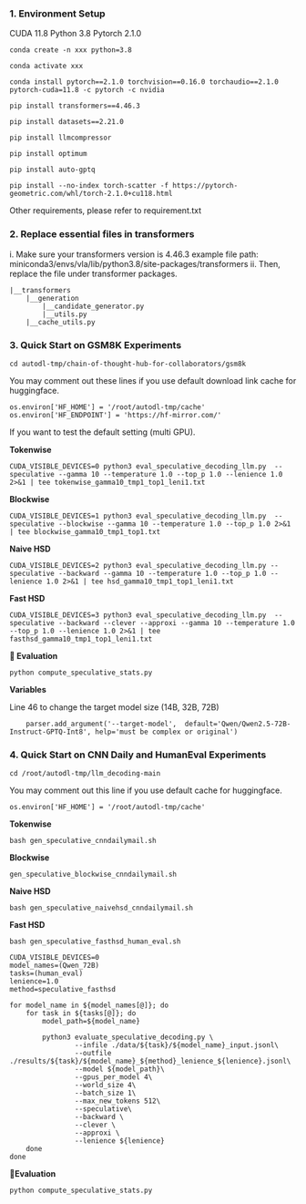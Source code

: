 ### 1. Environment Setup
CUDA 11.8
Python 3.8
Pytorch 2.1.0

```
conda create -n xxx python=3.8
```
```
conda activate xxx
```

```
conda install pytorch==2.1.0 torchvision==0.16.0 torchaudio==2.1.0 pytorch-cuda=11.8 -c pytorch -c nvidia
```

```
pip install transformers==4.46.3
```

```
pip install datasets==2.21.0
```

```
pip install llmcompressor
```
```
pip install optimum
```
```
pip install auto-gptq
```
```
pip install --no-index torch-scatter -f https://pytorch-geometric.com/whl/torch-2.1.0+cu118.html
```
Other requirements, please refer to requirement.txt


### 2. Replace essential files in transformers 
i. Make sure your transformers version is 4.46.3
    example file path: miniconda3/envs/vla/lib/python3.8/site-packages/transformers
ii. Then, replace the file under transformer packages.

    |__transformers
        |__generation
            |__candidate_generator.py
            |__utils.py   
        |__cache_utils.py

### 3. Quick Start on GSM8K Experiments

```
cd autodl-tmp/chain-of-thought-hub-for-collaborators/gsm8k
```

You may comment out these lines if you use default download link cache for huggingface.

```
os.environ['HF_HOME'] = '/root/autodl-tmp/cache'
os.environ['HF_ENDPOINT'] = 'https://hf-mirror.com/'
```


If you want to test the default setting (multi GPU).

**Tokenwise**
```
CUDA_VISIBLE_DEVICES=0 python3 eval_speculative_decoding_llm.py  --speculative --gamma 10 --temperature 1.0 --top_p 1.0 --lenience 1.0 2>&1 | tee tokenwise_gamma10_tmp1_top1_leni1.txt
```

**Blockwise**
```
CUDA_VISIBLE_DEVICES=1 python3 eval_speculative_decoding_llm.py  --speculative --blockwise --gamma 10 --temperature 1.0 --top_p 1.0 2>&1 | tee blockwise_gamma10_tmp1_top1.txt
```

**Naive HSD**
```
CUDA_VISIBLE_DEVICES=2 python3 eval_speculative_decoding_llm.py --speculative --backward --gamma 10 --temperature 1.0 --top_p 1.0 --lenience 1.0 2>&1 | tee hsd_gamma10_tmp1_top1_leni1.txt
```

**Fast HSD**
```
CUDA_VISIBLE_DEVICES=3 python3 eval_speculative_decoding_llm.py  --speculative --backward --clever --approxi --gamma 10 --temperature 1.0 --top_p 1.0 --lenience 1.0 2>&1 | tee fasthsd_gamma10_tmp1_top1_leni1.txt
```

**🔧 Evaluation**
```
python compute_speculative_stats.py
```

**Variables**

Line 46 to change the target model size (14B, 32B, 72B)
```
    parser.add_argument('--target-model',  default='Qwen/Qwen2.5-72B-Instruct-GPTQ-Int8', help='must be complex or original')
```

### 4. Quick Start on CNN Daily and HumanEval Experiments

```
cd /root/autodl-tmp/llm_decoding-main
```

You may comment out this line if you use default cache for huggingface.

```
os.environ['HF_HOME'] = '/root/autodl-tmp/cache'
```


**Tokenwise**
```
bash gen_speculative_cnndailymail.sh
```

**Blockwise**
```
gen_speculative_blockwise_cnndailymail.sh
```

**Naive HSD**
```
bash gen_speculative_naivehsd_cnndailymail.sh
```

**Fast HSD**
```
bash gen_speculative_fasthsd_human_eval.sh
```

```
CUDA_VISIBLE_DEVICES=0
model_names=(Qwen_72B)
tasks=(human_eval)
lenience=1.0
method=speculative_fasthsd

for model_name in ${model_names[@]}; do
    for task in ${tasks[@]}; do
        model_path=${model_name}
        
        python3 evaluate_speculative_decoding.py \
                --infile ./data/${task}/${model_name}_input.jsonl\
                --outfile ./results/${task}/${model_name}_${method}_lenience_${lenience}.jsonl\
                --model ${model_path}\
                --gpus_per_model 4\
                --world_size 4\
                --batch_size 1\
		        --max_new_tokens 512\
                --speculative\
                --backward \
                --clever \
                --approxi \
                --lenience ${lenience}
    done
done

```


**🔧Evaluation**
```
python compute_speculative_stats.py
```

